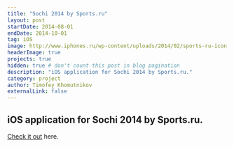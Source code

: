 ```yaml
---
title: "Sochi 2014 by Sports.ru"
layout: post
startDate: 2014-08-01
endDate: 2014-10-01
tag: iOS
image: http://www.iphones.ru/wp-content/uploads/2014/02/sports-ru-icon.jpg
headerImage: true
projects: true
hidden: true # don't count this post in blog pagination
description: "iOS application for Sochi 2014 by Sports.ru."
category: project
author: Timofey Khomutnikov
externalLink: false
---
```

iOS application for Sochi 2014 by Sports.ru.
---

[Check it out](https://itunes.apple.com/ru/app/soci+-sports.ru/id722946198?mt=8) here.
